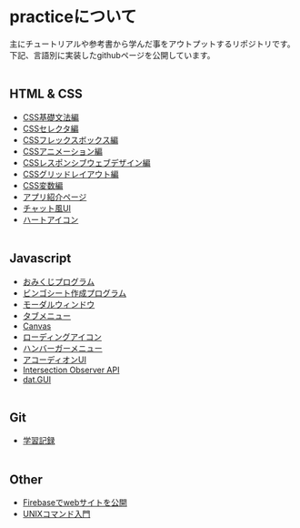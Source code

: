 # practiceについて

主にチュートリアルや参考書から学んだ事をアウトプットするリポジトリです。  
下記、言語別に実装したgithubページを公開しています。
<br><br>

## HTML & CSS
- [CSS基礎文法編](https://takashitanaka.github.io/practice/css-practice/css-basic/css-basic.html)
- [CSSセレクタ編](https://takashitanaka.github.io/practice/css-practice/css-selector/css-selector.html)
- [CSSフレックスボックス編](https://takashitanaka.github.io/practice/css-practice/css-flexbox/css-flexbox-main.html)
- [CSSアニメーション編](https://takashitanaka.github.io/practice/css-practice/css-animation/css-animation-main.html)
- [CSSレスポンシブウェブデザイン編](https://takashitanaka.github.io/practice/css-practice/css-responsive/index.html)
- [CSSグリッドレイアウト編](https://takashitanaka.github.io/practice/css-practice/css-gridLayout/index.html)
- [CSS変数編](https://takashitanaka.github.io/practice/css-practice/css-variables/index.html)
- [アプリ紹介ページ](https://takashitanaka.github.io/practice/css-practice/css-website/index.html)
- [チャット風UI](https://takashitanaka.github.io/practice/css-practice/chat-ui/chat-ui.html)
- [ハートアイコン](https://takashitanaka.github.io/practice/css-practice/heart-icon/heart-icon.html)
<br><br>

## Javascript
- [おみくじプログラム](https://takashitanaka.github.io/practice/js-practice/omikuji/omikuji.html)
- [ビンゴシート作成プログラム](https://takashitanaka.github.io/practice/js-practice/bingo/bingo.html)
- [モーダルウィンドウ](https://takashitanaka.github.io/practice/js-practice/modalWindow/modalWindow.html)
- [タブメニュー](https://takashitanaka.github.io/practice/js-practice/tab/tab.html)
- [Canvas](https://takashitanaka.github.io/practice/js-practice/canvas/canvas.html)
- [ローディングアイコン](https://takashitanaka.github.io/practice/js-practice/loadingIcon/loadingIcon.html)
- [ハンバーガーメニュー](https://takashitanaka.github.io/practice/js-practice/humbergerMenu/index.html)
- [アコーディオンUI](https://takashitanaka.github.io/practice/js-practice/accordion/index.html)
- [Intersection Observer API](https://takashitanaka.github.io/practice/js-practice/intersectionObserverAPI/index.html)
- [dat.GUI](https://takashitanaka.github.io/practice/js-practice/datGUI/index.html)
<br><br>

## Git
- [学習記録](https://takashitanaka.github.io/practice/git-practice/)
<br><br>

## Other
- [Firebaseでwebサイトを公開](https://github.com/TakashiTanaka/practice/blob/main/other/firebase/README.md)
- [UNIXコマンド入門](https://github.com/TakashiTanaka/practice/blob/main/other/firebase/README.md)
<br><br>